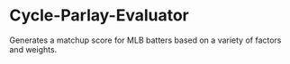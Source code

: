 # Cycle-Parlay-Evaluator
Generates a matchup score for MLB batters based on a variety of factors and weights.
